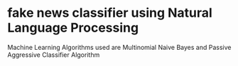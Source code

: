 # fake news classifier using Natural Language Processing
Machine Learning Algorithms used are Multinomial Naive Bayes and Passive Aggressive Classifier Algorithm 
